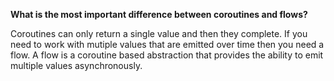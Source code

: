 **What is the most important difference between coroutines and flows?**

<div class="hint">
  Coroutines can only return a single value and then they complete. If you need to work with mutiple values that are emitted over time then you need a flow. A flow is a coroutine based abstraction that provides the ability to emit multiple values asynchronously.
</div>
